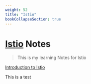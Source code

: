 ```yaml
---
weight: 52
title: "Istio"
bookCollapseSection: true
---
```



# [Istio](https://istio.io/) Notes
> This is my learning Notes for Istio


[Introduction to Istio](https://learning.edx.org/course/course-v1:LinuxFoundationX+LFS144x+3T2022/home)



This is a test



<br/>

## 

